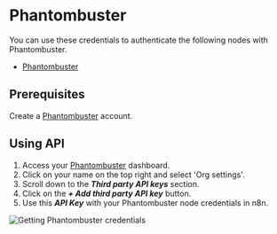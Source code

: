 # Phantombuster

You can use these credentials to authenticate the following nodes with Phantombuster.

- [Phantombuster](/integrations/nodes/n8n-nodes-base.phantombuster/)

## Prerequisites

Create a [Phantombuster](https://www.phantombuster.com/) account.

## Using API

1. Access your [Phantombuster](https://phantombuster.com/) dashboard.
2. Click on your name on the top right and select 'Org settings'.
3. Scroll down to the ***Third party API keys*** section.
4. Click on the ***+ Add third party API key*** button.
5. Use this ***API Key*** with your Phantombuster node credentials in n8n.

![Getting Phantombuster credentials](/_images/integrations/credentials/phantombuster/using-api.gif)

